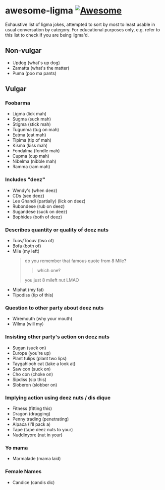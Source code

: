 # awesome-ligma [![Awesome](https://cdn.rawgit.com/sindresorhus/awesome/d7305f38d29fed78fa85652e3a63e154dd8e8829/media/badge.svg)](https://github.com/sindresorhus/awesome)

Exhaustive list of ligma jokes, attempted to sort by most to least usable in usual conversation by category.
For educational purposes only, e.g. refer to this list to check if you are being ligma'd.

## Non-vulgar

 - Updog (what's up dog)
 - Zamatta (what's the matter)
 - Puma (poo ma pants)

## Vulgar

### Foobarma

 - Ligma (lick mah)
 - Sugma (suck mah)
 - Stigma (stick mah)
 - Tugunma (tug on mah)
 - Eatma (eat mah)
 - Tipima (tip of mah)
 - Kisma (kiss mah)
 - Fondalma (fondle mah)
 - Cupma (cup mah)
 - Nibelma (nibble mah)
 - Ramma (ram mah)

### Includes "deez"

 - Wendy's (when deez)
 - CDs (see deez)
 - Lee Ghandi (partially) (lick on deez)
 - Rubondese (rub on deez)
 - Sugandese (suck on deez)
 - Bophides (both of deez)

### Describes quantity or quality of deez nuts

 - Tuov/Toouv (two of)
 - Bofa (both of)
 - Mile (my left)
   > do you remember that famous quote from 8 Mile?
   > > which one?
   >
   > you just 8 mileft nut LMAO
 - Miphat (my fat)
 - Tipodiss (tip of this)

### Question to other party about deez nuts

 - Wiremouth (why your mouth)
 - Wilma (will my)

### Insisting other party's action on deez nuts

 - Sugan (suck on)
 - Europe (you're up)
 - Plant tulips (plant two lips)
 - Taygahlooh cat (take a look at)
 - Saw con (suck on)
 - Cho con (choke on)
 - Sipdiss (sip this)
 - Sloberon (slobber on)

### Implying action using deez nuts / dis dique

 - Fitness (fitting this)
 - Dragon (dragging)
 - Penny trading (penetrating)
 - Alpaca (I'll pack a)
 - Tape (tape deez nuts to your)
 - Nuddinyore (nut in your)


### Yo mama

 - Marmalade (mama laid)

### Female Names

 - Candice (candis dic)
